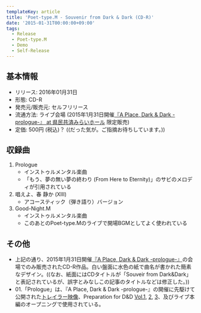 ```yaml
---
templateKey: article
title: 'Poet-type.M - Souvenir from Dark & Dark (CD-R)'
date: '2015-01-31T00:00:00+09:00'
tags:
  - Release
  - Poet-type.M
  - Demo
  - Self-Release
---
```

## 基本情報

* リリース: 2016年01月31日
* 形態: CD-R
* 発売元/販売元: セルフリリース
* 流通方法: ライブ会場 (2015年1月31日開催[『A Place, Dark & Dark -prologue-』 at 県民共済みらいホール](/entry/2015/01/31/000001) 限定販売)
* 定価: 500円 (税込)？ ((だった気が。ご指摘お待ちしています。))

## 収録曲

1. Prologue
   * インストゥルメンタル楽曲
   * 「もう、夢の無い夢の終わり (From Here to Eternity)」のサビのメロディが引用されている
1. 唱えよ、春 静か (XIII)
   * アコースティック（弾き語り）バージョン
1. Good-Night.M
   * インストゥルメンタル楽曲
   * このあとのPoet-type.Mのライブで開場BGMとしてよく使われている

## その他

* 上記の通り、2015年1月31日開催[『A Place, Dark & Dark -prologue-』](/entry/2015/01/31/000001)の会場でのみ販売されたCD-R作品。白い盤面に水色の紙で曲名が書かれた簡素なデザイン。((なお、紙面にはCDタイトルが「Souveir from Dark&Dark」と表記されているが、誤字とみなしこの記事のタイトルなどは修正した。))
* 01.「Prologue」は、『A Place, Dark & Dark -prologue-』の開催に先駆けて公開された[トレイラー映像](https://www.youtube.com/watch?v=wMZvLuVxfRU)、Preparation for D&D [Vol.1](https://www.youtube.com/watch?v=J_PRkmhgNnw), [2](https://www.youtube.com/watch?v=4Vn6webgl04), [3](https://www.youtube.com/watch?v=YEJlKn-Nh4g)、及びライブ本編のオープニングで使用されている。
